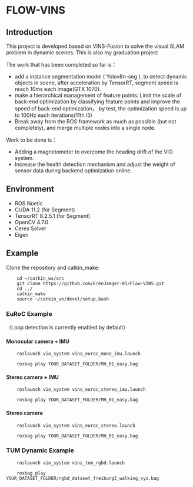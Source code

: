 <!--
 * @Author: Kx Zhang
 * @Mailbox: kxzhang@buaa.edu.cn
 * @Date: 2023-06-01 22:23:18
 * @Description: 
-->

# FLOW-VINS

## Introduction
This project is developed based on VINS-Fusion to solve the visual SLAM problem in dynamic scenes. This is also my graduation project

The work that has been completed so far is：

* add a instance segmentation model ( Yolov8n-seg ), to detect dynamic objects in scene, after acceleration by TensorRT, segment speed is reach 10ms each image(GTX 1070).
* make a hierarchical management of feature points: Limit the scale of back-end optimization by classifying feature points and improve the speed of back-end optimization， by test, the optimization speed is up to 100Hz each iterations(11th i5)
* Break away from the ROS framework as much as possible (but not completely), and merge multiple nodes into a single node.


Work to be done is：
* Adding a magnetometer to overcome the heading drift of the VIO system.
* Increase the health detection mechanism and adjust the weight of sensor data during backend optimization online.

## Environment

* ROS Noetic
* CUDA 11.2 (for Segment)
* TensorRT 8.2.5.1 (for Segment)
* OpenCV 4.7.0
* Ceres Solver
* Eigen

## Example

Clone the repository and catkin_make:

```
    cd ~/catkin_ws/src
    git clone https://github.com/ErenJaeger-01/Flow-VINS.git
    cd ../
    catkin_make
    source ~/catkin_ws/devel/setup.bash
```

### EuRoC Example
（Loop detection is currently enabled by default）
#### Monocular camera + IMU

```
    roslaunch vio_system vins_euroc_mono_imu.launch
    
    rosbag play YOUR_DATASET_FOLDER/MH_01_easy.bag
```
#### Stereo camera + IMU

```
    roslaunch vio_system vins_euroc_stereo_imu.launch
    
    rosbag play YOUR_DATASET_FOLDER/MH_01_easy.bag
```

#### Stereo camera 

```
    roslaunch vio_system vins_euroc_stereo.launch
    
    rosbag play YOUR_DATASET_FOLDER/MH_01_easy.bag
```

### TUM Dynamic Example

```
    roslaunch vio_system vins_tum_rgbd.launch
    
    rosbag play YOUR_DATASET_FOLDER/rgbd_dataset_freiburg3_walking_xyz.bag
```

